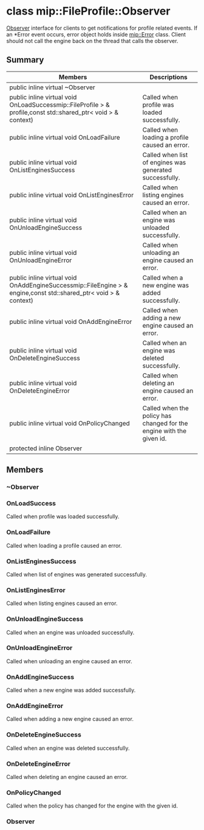 # class mip::FileProfile::Observer 
[Observer](#classmip_1_1_file_profile_1_1_observer) interface for clients to get notifications for profile related events.
If an *Error event occurs, error object holds inside [mip::Error](#classmip_1_1_error) class. 
Client should not call the engine back on the thread that calls the observer.
## Summary
 Members                        | Descriptions                                
--------------------------------|---------------------------------------------
public inline virtual  ~Observer | 
public inline virtual void OnLoadSuccessmip::FileProfile > & profile,const std::shared_ptr< void > & context) | Called when profile was loaded successfully.
public inline virtual void OnLoadFailure | Called when loading a profile caused an error.
public inline virtual void OnListEnginesSuccess | Called when list of engines was generated successfully.
public inline virtual void OnListEnginesError | Called when listing engines caused an error.
public inline virtual void OnUnloadEngineSuccess | Called when an engine was unloaded successfully.
public inline virtual void OnUnloadEngineError | Called when unloading an engine caused an error.
public inline virtual void OnAddEngineSuccessmip::FileEngine > & engine,const std::shared_ptr< void > & context) | Called when a new engine was added successfully.
public inline virtual void OnAddEngineError | Called when adding a new engine caused an error.
public inline virtual void OnDeleteEngineSuccess | Called when an engine was deleted successfully.
public inline virtual void OnDeleteEngineError | Called when deleting an engine caused an error.
public inline virtual void OnPolicyChanged | Called when the policy has changed for the engine with the given id.
protected inline  Observer | 
## Members
### ~Observer
### OnLoadSuccess
Called when profile was loaded successfully.
### OnLoadFailure
Called when loading a profile caused an error.
### OnListEnginesSuccess
Called when list of engines was generated successfully.
### OnListEnginesError
Called when listing engines caused an error.
### OnUnloadEngineSuccess
Called when an engine was unloaded successfully.
### OnUnloadEngineError
Called when unloading an engine caused an error.
### OnAddEngineSuccess
Called when a new engine was added successfully.
### OnAddEngineError
Called when adding a new engine caused an error.
### OnDeleteEngineSuccess
Called when an engine was deleted successfully.
### OnDeleteEngineError
Called when deleting an engine caused an error.
### OnPolicyChanged
Called when the policy has changed for the engine with the given id.
### Observer